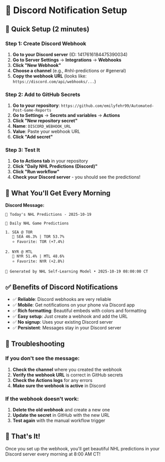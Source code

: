 # 💬 Discord Notification Setup

## 🚀 Quick Setup (2 minutes)

### Step 1: Create Discord Webhook
1. **Go to your Discord server** (ID: 1417616184475390034)
2. **Go to Server Settings** → **Integrations** → **Webhooks**
3. **Click "New Webhook"**
4. **Choose a channel** (e.g., #nhl-predictions or #general)
5. **Copy the webhook URL** (looks like: `https://discord.com/api/webhooks/...`)

### Step 2: Add to GitHub Secrets
1. **Go to your repository**: `https://github.com/emilyfehr99/Automated-Post-Game-Reports`
2. **Go to Settings** → **Secrets and variables** → **Actions**
3. **Click "New repository secret"**
4. **Name**: `DISCORD_WEBHOOK_URL`
5. **Value**: Paste your webhook URL
6. **Click "Add secret"**

### Step 3: Test It
1. **Go to Actions tab** in your repository
2. **Click "Daily NHL Predictions (Discord)"**
3. **Click "Run workflow"**
4. **Check your Discord server** - you should see the predictions!

## 🎯 What You'll Get Every Morning

**Discord Message:**
```
🏒 Today's NHL Predictions - 2025-10-19

🏒 Daily NHL Game Predictions

1. SEA @ TOR
   🎯 SEA 46.3% | TOR 53.7%
   ⭐ Favorite: TOR (+7.4%)

2. NYR @ MTL
   🎯 NYR 51.4% | MTL 48.6%
   ⭐ Favorite: NYR (+2.8%)

🤖 Generated by NHL Self-Learning Model • 2025-10-19 08:00:00 CT
```

## ✅ Benefits of Discord Notifications

- ✅ **Reliable**: Discord webhooks are very reliable
- ✅ **Mobile**: Get notifications on your phone via Discord app
- ✅ **Rich formatting**: Beautiful embeds with colors and formatting
- ✅ **Easy setup**: Just create a webhook and add the URL
- ✅ **No signup**: Uses your existing Discord server
- ✅ **Persistent**: Messages stay in your Discord server

## 🔧 Troubleshooting

### If you don't see the message:
1. **Check the channel** where you created the webhook
2. **Verify the webhook URL** is correct in GitHub secrets
3. **Check the Actions logs** for any errors
4. **Make sure the webhook is active** in Discord

### If the webhook doesn't work:
1. **Delete the old webhook** and create a new one
2. **Update the secret** in GitHub with the new URL
3. **Test again** with the manual workflow trigger

## 🎉 That's It!

Once you set up the webhook, you'll get beautiful NHL predictions in your Discord server every morning at 8:00 AM CT!
